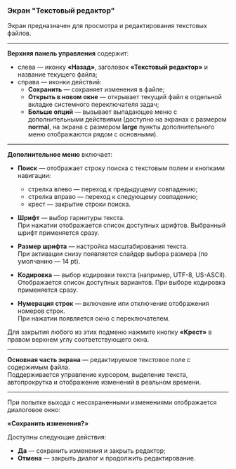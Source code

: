 ### Экран "Текстовый редактор"

Экран предназначен для просмотра и редактирования текстовых файлов.

---

**Верхняя панель управления** содержит:

- слева — иконку **«Назад»**, заголовок **«Текстовый редактор»** и название текущего файла;
- справа — иконки действий:
  - **Сохранить** — сохраняет изменения в файле;
  - **Открыть в новом окне** — открывает текущий файл в отдельной вкладке системного переключателя задач;
  - **Больше опций** — вызывает выпадающее меню с дополнительными действиями (доступно на экранах с размером **normal**, на экрана с размером **large** пункты дополнительного меню отображаются рядом с основными).

---

**Дополнительное меню** включает:

- **Поиск** — отображает строку поиска с текстовым полем и кнопками навигации:
  - стрелка влево — переход к предыдущему совпадению;
  - стрелка вправо — переход к следующему совпадению;
  - крест — закрытие строки поиска.

- **Шрифт** — выбор гарнитуры текста.  
  При нажатии отображается список доступных шрифтов. Выбранный шрифт применяется сразу.

- **Размер шрифта** — настройка масштабирования текста.  
  При активации снизу появляется слайдер выбора размера (по умолчанию — 14 pt).

- **Кодировка** — выбор кодировки текста (например, UTF-8, US-ASCII).  
  Отображается список доступных вариантов. При выборе кодировка применяется сразу.

- **Нумерация строк** — включение или отключение отображения номеров строк.  
  При нажатии появляется окно с переключателем.

Для закрытия любого из этих подменю нажмите кнопку **«Крест»** в правом верхнем углу соответствующего окна.

---

**Основная часть экрана** — редактируемое текстовое поле с содержимым файла.  
Поддерживается управление курсором, выделение текста, автопрокрутка и отображение изменений в реальном времени.

---

При попытке выхода с несохраненными изменениями отображается диалоговое окно:

**«Сохранить изменения?»**

Доступны следующие действия:

- **Да** — сохранить изменения и закрыть редактор;
- **Отмена** — закрыть диалог и продолжить редактирование.
